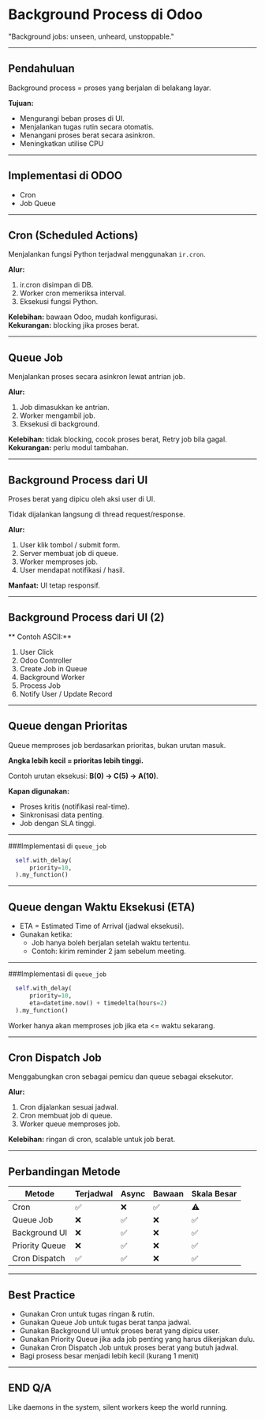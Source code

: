 
# Background Process di Odoo


"Background jobs: unseen, unheard, unstoppable."

---

## Pendahuluan
Background process = proses yang berjalan di belakang layar.

**Tujuan:**
- Mengurangi beban proses di UI.
- Menjalankan tugas rutin secara otomatis.
- Menangani proses berat secara asinkron.
- Meningkatkan utilise CPU


---
## Implementasi di ODOO

- Cron
- Job Queue

---

## Cron (Scheduled Actions)
Menjalankan fungsi Python terjadwal menggunakan `ir.cron`.

**Alur:**
1. ir.cron disimpan di DB.
2. Worker cron memeriksa interval.
3. Eksekusi fungsi Python.

**Kelebihan:** bawaan Odoo, mudah konfigurasi.  
**Kekurangan:** blocking jika proses berat.

---

## Queue Job
Menjalankan proses secara asinkron lewat antrian job.

**Alur:**
1. Job dimasukkan ke antrian.
2. Worker mengambil job.
3. Eksekusi di background.

**Kelebihan:** tidak blocking, cocok proses berat, Retry job bila gagal.  
**Kekurangan:** perlu modul tambahan.

---

## Background Process dari UI
Proses berat yang dipicu oleh aksi user di UI.

Tidak dijalankan langsung di thread request/response.

**Alur:**
1. User klik tombol / submit form.
2. Server membuat job di queue.
3. Worker memproses job.
4. User mendapat notifikasi / hasil.

**Manfaat:** UI tetap responsif.

---

## Background Process dari UI (2)

** Contoh ASCII:**

1. User Click
2. Odoo Controller
3. Create Job in Queue
4. Background Worker
5. Process Job
6. Notify User / Update Record

---

## Queue dengan Prioritas
Queue memproses job berdasarkan prioritas, bukan urutan masuk.

**Angka lebih kecil = prioritas lebih tinggi.**

Contoh urutan eksekusi: **B(0) → C(5) → A(10)**.

**Kapan digunakan:**
- Proses kritis (notifikasi real-time).
- Sinkronisasi data penting.
- Job dengan SLA tinggi.



---


###Implementasi di `queue_job`

```python
  self.with_delay(
      priority=10,
  ).my_function()

```

---

## Queue dengan Waktu Eksekusi (ETA)
- ETA = Estimated Time of Arrival (jadwal eksekusi).
- Gunakan ketika:
  - Job hanya boleh berjalan setelah waktu tertentu.
  - Contoh: kirim reminder 2 jam sebelum meeting.


---

###Implementasi di `queue_job`

```python
  self.with_delay(
      priority=10,
      eta=datetime.now() + timedelta(hours=2)
  ).my_function()

```

Worker hanya akan memproses job jika eta <= waktu sekarang.


---

## Cron Dispatch Job
Menggabungkan cron sebagai pemicu dan queue sebagai eksekutor.

**Alur:**
1. Cron dijalankan sesuai jadwal.
2. Cron membuat job di queue.
3. Worker queue memproses job.

**Kelebihan:** ringan di cron, scalable untuk job berat.

---

## Perbandingan Metode

| Metode           | Terjadwal | Async | Bawaan | Skala Besar |
|------------------|-----------|-------|--------|-------------|
| Cron             | ✅        | ❌    | ✅     | ⚠           |
| Queue Job        | ❌        | ✅    | ❌     | ✅           |
| Background UI    | ❌        | ✅    | ❌     | ✅           |
| Priority Queue   | ❌        | ✅    | ❌     | ✅           |
| Cron Dispatch    | ✅        | ✅    | ❌     | ✅           |

---

## Best Practice
- Gunakan Cron untuk tugas ringan & rutin.
- Gunakan Queue Job untuk tugas berat tanpa jadwal.
- Gunakan Background UI untuk proses berat yang dipicu user.
- Gunakan Priority Queue jika ada job penting yang harus dikerjakan dulu.
- Gunakan Cron Dispatch Job untuk proses berat yang butuh jadwal.
- Bagi prosess besar menjadi lebih kecil (kurang 1 menit)

---

## END Q/A

Like daemons in the system, silent workers keep the world running.
